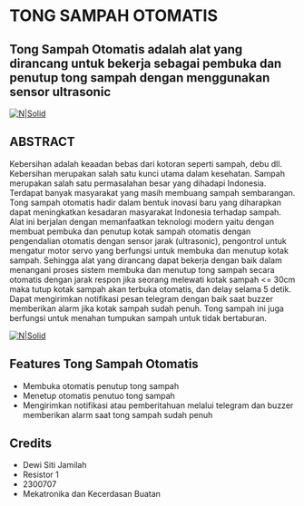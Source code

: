 # TONG SAMPAH OTOMATIS
## Tong Sampah Otomatis adalah alat yang dirancang untuk bekerja sebagai pembuka dan penutup tong sampah dengan menggunakan sensor ultrasonic

[![N|Solid](https://cldup.com/dTxpPi9lDf.thumb.png)](https://github.com/raihanpratama17/tong-sampah-otomatis/blob/main/about.html)

## ABSTRACT
Kebersihan adalah keaadan bebas dari kotoran seperti sampah, debu dll. Kebersihan merupakan salah satu kunci utama dalam kesehatan. Sampah merupakan salah satu permasalahan besar yang dihadapi Indonesia. Terdapat banyak masyarakat yang masih membuang sampah sembarangan.
Tong sampah otomatis hadir dalam bentuk inovasi baru yang diharapkan dapat meningkatkan kesadaran masyarakat Indonesia terhadap sampah.
Alat ini berjalan dengan memanfaatkan teknologi modern yaitu dengan membuat pembuka dan penutup kotak sampah otomatis dengan pengendalian otomatis dengan sensor jarak (ultrasonic), pengontrol untuk mengatur motor servo yang berfungsi untuk membuka dan menutup kotak sampah.
Sehingga alat  yang dirancang dapat bekerja dengan baik dalam menangani proses sistem membuka dan menutup tong sampah secara otomatis dengan jarak respon jika seorang melewati kotak sampah <= 30cm maka tutup kotak sampah akan terbuka otomatis, dan delay selama 5 detik. Dapat mengirimkan notifikasi pesan telegram dengan baik saat buzzer memberikan alarm jika kotak sampah sudah penuh. Tong sampah ini juga berfungsi untuk menahan tumpukan sampah untuk tidak bertaburan.


[![N|Solid](https://cldup.com/dTxpPi9lDf.thumb.png)](https://github.com/raihanpratama17/tong-sampah-otomatis/blame/main/about.html)

## Features Tong Sampah Otomatis

- Membuka otomatis penutup tong sampah
- Menetup otomatis penutuo tong sampah
- Mengirimkan notifikasi atau pemberitahuan melalui telegram dan buzzer memberikan alarm saat tong sampah sudah penuh

## Credits
- Dewi Siti Jamilah
- Resistor 1
- 2300707
- Mekatronika dan Kecerdasan Buatan

[PlGh]: <https://github.com/joemccann/dillinger/tree/master/plugins/github/README.md>
   [PlGd]: <https://github.com/joemccann/dillinger/tree/master/plugins/googledrive/README.md>
   [PlOd]: <https://github.com/joemccann/dillinger/tree/master/plugins/onedrive/README.md>
   [PlMe]: <https://github.com/joemccann/dillinger/tree/master/plugins/medium/README.md>
   [PlGa]: <https://github.com/RahulHP/dillinger/blob/master/plugins/googleanalytics/README.md>
